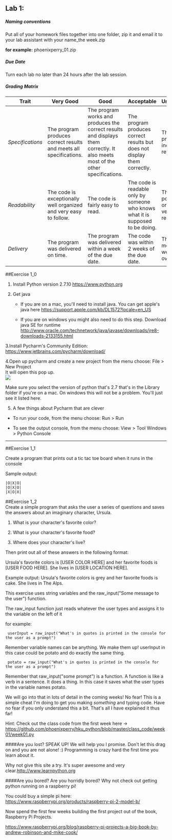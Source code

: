 ## Lab 1: 
 
##### Naming conventions 

Put all of your homework files together into one folder, zip it and email it to your lab assistant with your name_the week.zip 

**for example:** 
phoenixperry_01.zip


##### Due Date 

Turn each lab no later than 24 hours after the lab session. 

##### Grading Matrix 

Trait | Very Good | Good | Acceptable | Unsatisfactory	
--- |--- | --- | --- | --- |
| *Specifications* | The program produces correct results and meets all specifications. | The program works and produces the correct results and displays them correctly. It also meets most of the other specifications. | The program produces correct results but does not display them correctly. | The program is producing incorrect results.
*Readability* | The code is exceptionally well organized and very easy to follow. | The code is fairly easy to read. | The code is readable only by someone who knows what it is supposed to be doing.| The code is poorly organized and very difficult to read.|
*Delivery* | The program was delivered on time. | The program was delivered within a week of the due date. | The code was within 2 weeks of the due date. | The code was more than 2 weeks overdue. 

##Exercise 1_0 
1. Install Python version 2.7.10 
https://www.python.org 

2. Get java 

	* If you are on a mac, you'll need to install java. 
You can get apple's java here
https://support.apple.com/kb/DL1572?locale=en_US 

	
	* If you are on windows you might also need to do this step. Download java SE for runtime 
http://www.oracle.com/technetwork/java/javase/downloads/jre8-downloads-2133155.html 


3.Install Pycharm's Community Edition: 
https://www.jetbrains.com/pycharm/download/ 

4.Open up pycharm and create a new project from the menu choose:
	File > New Project 	
	It will open this pop up. 	
![](https://github.com/phoenixperry/hku_python/blob/master/images/newProject.png)  
	
Make sure you select the version of python that's 2.7 that's in the Library folder if you're on a mac. On windows this will not be a problem. You'll just see it listed here. 


5. A few things about Pycharm that are clever 
* To run your code, from the menu choose: 
Run > Run 

* To see the output console, from the menu choose: 
View > Tool Windows > Python Console


---
##Exercise 1_1 

Create a program that prints out a tic tac toe board when it runs in the console 

Sample output: 
``` 
|O|X|O|
|O|X|O|
|X|O|X|
```

##Exercise 1_2  
Create a simple program that asks the user a series of questions and saves the answers about an imaginary character, Ursula.  
 
1. What is your character's favorite color?  

2. What is your character's favorite food?  

3. Where does your character's live?  

Then print out all of these answers in the following format:  

Ursula's favorite colors is [USER COLOR HERE] and her favorite foods is [USER FOOD HERE]. She lives in [USER LOCATION HERE]. 

Example output: 
Ursula's favorite colors is grey and her favorite foods is cake. She lives in The Alps. 

This exercise uses string variables and the raw_input("Some message to the user") function. 

The raw_input function just reads whatever the user types and assigns it to the variable on the left of it 

for example: 

` userInput = raw_input("What's in quotes is printed in the console for the user as a prompt")`

Remember variable names can be anything. We make them up! userInput in this case could be potato and do exactly the same thing. 

` potato = raw_input("What's in quotes is printed in the console for the user as a prompt")`

Remember that raw_input("some prompt") is a function. A function is like a verb in a sentence. It does a thing. In this case it saves what the user types in the variable names potato. 

We will go into that in lots of detail in the coming weeks! No fear! This is a simple cheat I'm doing to get you making *something* and typing code. Have no fear if you only understand this a bit. That's all I have explained it thus far!  


Hint:
Check out the class code from the first week here -> https://github.com/phoenixperry/hku_python/blob/master/class_code/week01/week01.py  

####Are you lost? 
SPEAK UP! We will help you I promise. Don't let this drag on and you are not alone! :) 
Programming is crazy hard the first time you learn about it.
 
Why not give this site a try. It's super awesome and very clear.http://www.learnpython.org 


####Are you bored? 
Are you horridly bored? Why not check out getting python running on a raspberry pi! 

You could buy a simple pi here:
https://www.raspberrypi.org/products/raspberry-pi-2-model-b/

Now spend the first few weeks building the first project out of the book, Raspberry Pi Projects.   

https://www.raspberrypi.org/blog/raspberry-pi-projects-a-big-book-by-andrew-robinson-and-mike-cook/
